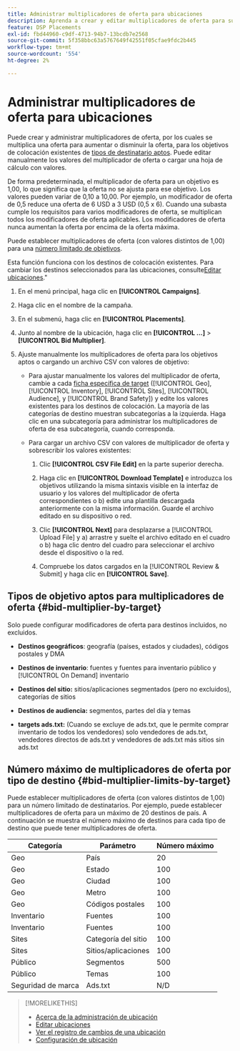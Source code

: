 ```yaml
---
title: Administrar multiplicadores de oferta para ubicaciones
description: Aprenda a crear y editar multiplicadores de oferta para sus destinos de colocación.
feature: DSP Placements
exl-id: fbd44960-c9df-4713-94b7-13bcdb7e2568
source-git-commit: 5f358bbc63a5767649f42551f05cfae9fdc2b445
workflow-type: tm+mt
source-wordcount: '554'
ht-degree: 2%

---
```


# Administrar multiplicadores de oferta para ubicaciones

Puede crear y administrar multiplicadores de oferta, por los cuales se multiplica una oferta para aumentar o disminuir la oferta, para los objetivos de colocación existentes de [tipos de destinatario aptos](#bid-multiplier-by-target). Puede editar manualmente los valores del multiplicador de oferta o cargar una hoja de cálculo con valores.

De forma predeterminada, el multiplicador de oferta para un objetivo es 1,00, lo que significa que la oferta no se ajusta para ese objetivo. Los valores pueden variar de 0,10 a 10,00. Por ejemplo, un modificador de oferta de 0,5 reduce una oferta de 6 USD a 3 USD (0,5 x 6). Cuando una subasta cumple los requisitos para varios modificadores de oferta, se multiplican todos los modificadores de oferta aplicables. Los modificadores de oferta nunca aumentan la oferta por encima de la oferta máxima.

Puede establecer multiplicadores de oferta (con valores distintos de 1,00) para una [número limitado de objetivos](#bid-multiplier-limits-by-target).

Esta función funciona con los destinos de colocación existentes. Para cambiar los destinos seleccionados para las ubicaciones, consulte[Editar ubicaciones](/help/dsp/campaign-management/placements/placement-edit.md).&quot;

1. En el menú principal, haga clic en **[!UICONTROL Campaigns]**.

1. Haga clic en el nombre de la campaña.

1. En el submenú, haga clic en **[!UICONTROL Placements]**.

1. Junto al nombre de la ubicación, haga clic en  **[!UICONTROL ...]** > **[!UICONTROL Bid Multiplier]**.

1. Ajuste manualmente los multiplicadores de oferta para los objetivos aptos o cargando un archivo CSV con valores de objetivo:

   * Para ajustar manualmente los valores del multiplicador de oferta, cambie a cada [ficha específica de target](#bid-multiplier-by-target) ([!UICONTROL Geo], [!UICONTROL Inventory], [!UICONTROL Sites], [!UICONTROL Audience], y [!UICONTROL Brand Safety]) y edite los valores existentes para los destinos de colocación. La mayoría de las categorías de destino muestran subcategorías a la izquierda. Haga clic en una subcategoría para administrar los multiplicadores de oferta de esa subcategoría, cuando corresponda.

   * Para cargar un archivo CSV con valores de multiplicador de oferta y sobrescribir los valores existentes:

      1. Clic **[!UICONTROL CSV File Edit]** en la parte superior derecha.

      1. Haga clic en **[!UICONTROL Download Template]** e introduzca los objetivos utilizando la misma sintaxis visible en la interfaz de usuario y los valores del multiplicador de oferta correspondientes o b) edite una plantilla descargada anteriormente con la misma información. Guarde el archivo editado en su dispositivo o red.

      1. Clic **[!UICONTROL Next]** para desplazarse a [!UICONTROL Upload File] y a) arrastre y suelte el archivo editado en el cuadro o b) haga clic dentro del cuadro para seleccionar el archivo desde el dispositivo o la red.

      1. Compruebe los datos cargados en la [!UICONTROL Review & Submit] y haga clic en **[!UICONTROL Save]**.

## Tipos de objetivo aptos para multiplicadores de oferta {#bid-multiplier-by-target}

Solo puede configurar modificadores de oferta para destinos incluidos, no excluidos.

* **Destinos geográficos**: geografía (países, estados y ciudades), códigos postales y DMA

* **Destinos de inventario**: fuentes y fuentes para inventario público y [!UICONTROL On Demand] inventario

* **Destinos del sitio:** sitios/aplicaciones segmentados (pero no excluidos), categorías de sitios

* **Destinos de audiencia:** segmentos, partes del día y temas

* **targets ads.txt:** (Cuando se excluye de ads.txt, que le permite comprar inventario de todos los vendedores) solo vendedores de ads.txt, vendedores directos de ads.txt y vendedores de ads.txt más sitios sin ads.txt <!-- bid multipliers for the different subsets of inventory; not available when the placement targets only one subset -->

## Número máximo de multiplicadores de oferta por tipo de destino {#bid-multiplier-limits-by-target}

Puede establecer multiplicadores de oferta (con valores distintos de 1,00) para un número limitado de destinatarios. Por ejemplo, puede establecer multiplicadores de oferta para un máximo de 20 destinos de país. A continuación se muestra el número máximo de destinos para cada tipo de destino que puede tener multiplicadores de oferta.

| Categoría | Parámetro | Número máximo |
| -------- | --------- | ----- |
| Geo | País | 20 |
| Geo | Estado | 100 |
| Geo | Ciudad | 100 |
| Geo | Metro | 100 |
| Geo | Códigos postales | 100 |
| Inventario | Fuentes | 100 |
| Inventario | Fuentes | 100 |
| Sites | Categoría del sitio | 100 |
| Sites | Sitios/aplicaciones | 100 |
| Público | Segmentos | 500 |
| Público | Temas | 100 |
| Seguridad de marca | Ads.txt | N/D |

>[!MORELIKETHIS]
>
>* [Acerca de la administración de ubicación](placement-about.md)
>* [Editar ubicaciones](placement-edit.md)
>* [Ver el registro de cambios de una ubicación](placement-change-log.md)
>* [Configuración de ubicación](placement-settings.md)
